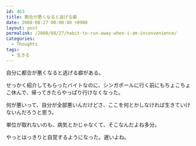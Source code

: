 ```yaml
---
id: 463
title: 都合が悪くなると逃げる癖
date: 2008-08-27 00:00:00 +0900
layout: post
permalink: /2008/08/27/habit-to-run-away-when-i-am-inconvenience/
categories:
  - Thoughts
tags:
  - 生きる
---
```

自分に都合が悪くなると逃げる癖がある。
  
せっかく紹介してもらったバイトなのに、シンガポールに行く前にもちょこちょこ休んで、帰ってきたらやっぱり行けなくなった。
  
何が悪いって、自分が全部悪いんだけどさ、ここを何とかしなければ生きていけないんだろうと思う。
  
単位が取れないのも、病気とかじゃなくて、そこなんだよね多分。
  
やっとはっきりと自覚するようになった。遅いよね。
